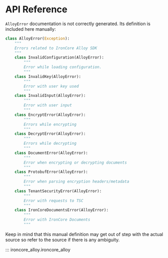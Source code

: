 # API Reference

`AlloyError` documentation is not correctly generated. Its definition is included here manually:

```python
class AlloyError(Exception):
    """
    Errors related to IronCore Alloy SDK
    """
    class InvalidConfiguration(AlloyError):
        """
        Error while loading configuration.
        """
    class InvalidKey(AlloyError):
        """
        Error with user key used
        """
    class InvalidInput(AlloyError):
        """
        Error with user input
        """
    class EncryptError(AlloyError):
        """
        Errors while encrypting 
        """
    class DecryptError(AlloyError):
        """
        Errors while decrypting 
        """
    class DocumentError(AlloyError):
        """
        Error when encrypting or decrypting documents
        """
    class ProtobufError(AlloyError):
        """
        Error when parsing encryption headers/metadata
        """
    class TenantSecurityError(AlloyError):
        """
        Error with requests to TSC
        """
    class IronCoreDocumentsError(AlloyError):
        """
        Error with IronCore Documents
        """
```

Keep in mind that this manual definition may get out of step with the actual source so refer to the source if there is any ambiguity.

::: ironcore_alloy.ironcore_alloy
